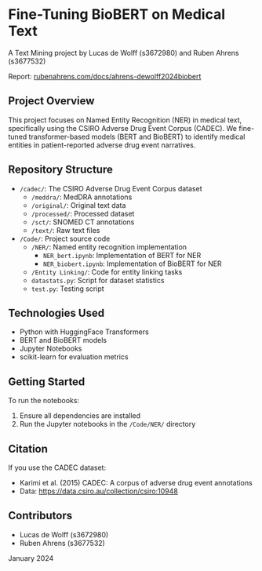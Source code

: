 # Fine-Tuning BioBERT on Medical Text

A Text Mining project by Lucas de Wolff (s3672980) and Ruben Ahrens (s3677532)

Report: [rubenahrens.com/docs/ahrens-dewolff2024biobert](rubenahrens.com/docs/ahrens-dewolff2024biobert)

## Project Overview

This project focuses on Named Entity Recognition (NER) in medical text, specifically using the CSIRO Adverse Drug Event Corpus (CADEC). We fine-tuned transformer-based models (BERT and BioBERT) to identify medical entities in patient-reported adverse drug event narratives.

## Repository Structure

- `/cadec/`: The CSIRO Adverse Drug Event Corpus dataset
  - `/meddra/`: MedDRA annotations
  - `/original/`: Original text data
  - `/processed/`: Processed dataset
  - `/sct/`: SNOMED CT annotations
  - `/text/`: Raw text files
- `/Code/`: Project source code
  - `/NER/`: Named entity recognition implementation
    - `NER_bert.ipynb`: Implementation of BERT for NER
    - `NER_biobert.ipynb`: Implementation of BioBERT for NER
  - `/Entity Linking/`: Code for entity linking tasks
  - `datastats.py`: Script for dataset statistics
  - `test.py`: Testing script

## Technologies Used

- Python with HuggingFace Transformers
- BERT and BioBERT models
- Jupyter Notebooks
- scikit-learn for evaluation metrics

## Getting Started

To run the notebooks:
1. Ensure all dependencies are installed
2. Run the Jupyter notebooks in the `/Code/NER/` directory

## Citation

If you use the CADEC dataset:
- Karimi et al. (2015) CADEC: A corpus of adverse drug event annotations
- Data: https://data.csiro.au/collection/csiro:10948

## Contributors

- Lucas de Wolff (s3672980)
- Ruben Ahrens (s3677532)

January 2024
